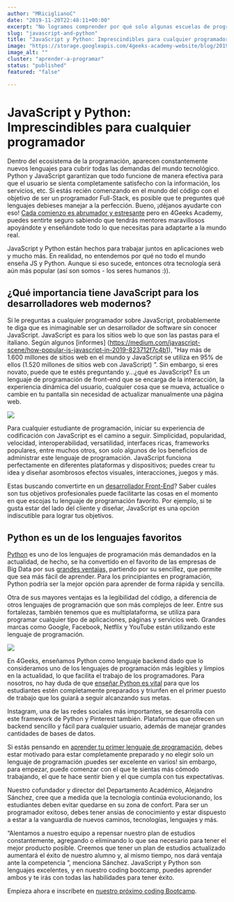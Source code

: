 ```yaml
---
author: "MRiciglianoC"
date: "2019-11-20T22:48:11+00:00"
excerpt: "No logramos comprender por qué solo algunas escuelas de programación enseñan un combinación de JS y Python en un solo programa"
slug: "javascript-and-python"
title: "JavaScript y Python: Imprescindibles para cualquier programador"
image: "https://storage.googleapis.com/4geeks-academy-website/blog/2019/11/JSandPython-768x552.jpg"
image_alt: ""
cluster: "aprender-a-programar"
status: "published"
featured: "false"

---
```


# **JavaScript y Python: Imprescindibles para cualquier programador**

Dentro del ecosistema de la programación, aparecen constantemente nuevos lenguajes para cubrir todas las demandas del mundo tecnológico. Python y JavaScript garantizan que todo funcione de manera efectiva para que el usuario se sienta completamente satisfecho con la información, los servicios, etc. Si estás recién comenzando en el mundo del código con el objetivo de ser un programador Full-Stack, es posible que te preguntes qué lenguajes debieses manejar a la perfección. Bueno, ¡déjanos ayudarte con eso! [Cada comienzo es abrumador y estresante](/us/learn-to-code/feelings-learning-coding) pero en 4Geeks Academy, puedes sentirte seguro sabiendo que tendrás mentores maravillosos apoyándote y enseñándote todo lo que necesitas para adaptarte a la mundo real.

JavaScript y Python están hechos para trabajar juntos en aplicaciones web y mucho más. En realidad, no entendemos por qué no todo el mundo enseña JS y Python. Aunque si eso sucede, entonces otra tecnología será aún más popular (así son somos - los seres humanos :)).

## **¿Qué importancia tiene JavaScript para los desarrolladores web modernos?**


Si le preguntas a cualquier programador sobre JavaScript, probablemente te diga que es inimaginable ser un desarrollador de software sin conocer JavaScript. JavaScript es para los sitios web lo que son las pastas para el italiano. Según algunos [informes] (https://medium.com/javascript-scene/how-popular-is-javascript-in-2019-823712f7c4b1), "Hay más de 1.600 millones de sitios web en el mundo y JavaScript se utiliza en 95% de ellos (1.520 millones de sitios web con JavaScript) ”. Sin embargo, si eres novato, puede que te estés preguntando y...¿qué es JavaScript? Es un lenguaje de programación de front-end que se encarga de la interacción, la experiencia dinámica del usuario, cualquier cosa que se mueva, actualice o cambie en tu pantalla sin necesidad de actualizar manualmente una página web.


![](https://storage.googleapis.com/4geeks-academy-website/blog/2019/11/js22-300x153.jpg)

Para cualquier estudiante de programación, iniciar su experiencia de codificación con JavaScript es el camino a seguir. Simplicidad, popularidad, velocidad, interoperabilidad, versatilidad, interfaces ricas, frameworks populares, entre muchos otros, son solo algunos de los beneficios de administrar este lenguaje de programación. JavaScript funciona perfectamente en diferentes plataformas y dispositivos; puedes crear tu idea y diseñar asombrosos efectos visuales, interacciones, juegos y más.


Estas buscando convertirte en un [desarrollador Front-End](https://www.techopedia.com/definition/29569/front-end-developer)? Saber cuáles son tus objetivos profesionales puede facilitarte las cosas en el momento en que escojas tu lenguaje de programación favorito. Por ejemplo, si te gusta estar del lado del cliente y diseñar, JavaScript es una opción indiscutible para lograr tus objetivos.

## **Python es un de los lenguajes favoritos**


[Python](https://hackernoon.com/could-pythons-popularity-outperform-javascript-in-the-next-five-years-abed4e307224) es uno de los lenguajes de programación más demandados en la actualidad, de hecho, se ha convertido en el favorito de las empresas de Big Data por sus [grandes ventajas,](https://skillcrush.com/2019/06/21/what-is-python/) partiendo por su sencillez, que permite que sea más fácil de aprender. Para los principiantes en programación, Python podría ser la mejor opción para aprender de forma rápida y sencilla.

Otra de sus mayores ventajas es la legibilidad del código, a diferencia de otros lenguajes de programación que son más complejos de leer. Entre sus fortalezas, también tenemos que es multiplataforma, se utiliza para programar cualquier tipo de aplicaciones, páginas y servicios web. Grandes marcas como Google, Facebook, Netflix y YouTube están utilizando este lenguaje de programación.

![](https://storage.googleapis.com/4geeks-academy-website/blog/2019/11/js22-300x153.jpg)

En 4Geeks, enseñamos Python como lenguaje backend dado que lo consideramos uno de los lenguajes de programación más legibles y limpios en la actualidad, lo que facilita el trabajo de los programadores. Para nosotros, no hay duda de que [enseñar Python es vital](/us/coding-bootcamps/why-we-teach-python-4geeks) para que los estudiantes estén completamente preparados y triunfen en el primer puesto de trabajo que los guiará a seguir alcanzando sus metas.

Instagram, una de las redes sociales más importantes, se desarrolla con este framework de Python y Pinterest también. Plataformas que ofrecen un backend sencillo y fácil para cualquier usuario, además de manejar grandes cantidades de bases de datos.

Si estás pensando en [aprender tu primer lenguaje de programación](/us/coding-bootcamps/coding-bootcamp-syllabus-matters), debes estar motivado para estar completamente preparado y no elegir solo un lenguaje de programación ¡puedes ser excelente en varios! sin embargo, para empezar, puede comenzar con el que te sientas más cómodo trabajando, el que te hace sentir bien y el que cumpla con tus expectativas.

Nuestro cofundador y director del Departamento Académico, Alejandro Sánchez, cree que a medida que la tecnología continúa evolucionando, los estudiantes deben evitar quedarse en su zona de confort. Para ser un programador exitoso, debes tener ansias de conocimiento y estar dispuesto a estar a la vanguardia de nuevos caminos, tecnologías, lenguajes y más.

“Alentamos a nuestro equipo a repensar nuestro plan de estudios constantemente, agregando o eliminando lo que sea necesario para tener el mejor producto posible. Creemos que tener un plan de estudios actualizado aumentará el éxito de nuestro alumno y, al mismo tiempo, nos dará ventaja ante la competencia ”, menciona Sánchez. JavaScript y Python son lenguajes excelentes, y en nuestro coding bootcamp, puedes aprender ambos y te irás con todas las habilidades para tener éxito.



Empieza ahora e inscríbete en [nuestro próximo coding Bootcamp](/apply).

